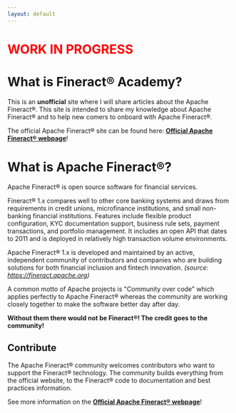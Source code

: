 ```yaml
---
layout: default
---
```


<h1 style="color:red">WORK IN PROGRESS</h1>

# What is Fineract® Academy?

This is an <b>unofficial</b> site where I will share articles about the Apache Fineract®.
This site is intended to share my knowledge about Apache Fineract® and to help new comers to onboard with Apache Fineract®.

The official Apache Fineract® site can be found here: <a target="_blank" ref="noreferrer" href="https://fineract.apache.org"><b>Official Apache Fineract® webpage</b></a>!

# What is Apache Fineract®?

Apache Fineract® is open source software for financial services.

Fineract® 1.x compares well to other core banking systems and draws from requirements in credit unions, microfinance institutions, and small non-banking financial institutions. Features include flexible product configuration, KYC documentation support, business rule sets, payment transactions, and portfolio management. It includes an open API that dates to 2011 and is deployed in relatively high transaction volume environments.

Apache Fineract® 1.x is developed and maintained by an active, independent community of contributors and companies who are building solutions for both financial inclusion and fintech innovation.
*(source: <a target="_blank" href="https://fineract.apache.org">https://fineract.apache.org</a>)*

A common motto of Apache projects is "Community over code" which applies perfectly to Apache Fineract® whereas the community are working closely together to make the software better day after day. 

<b>Without them there would not be Fineract®! The credit goes to the community!</b>

## Contribute

The Apache Fineract® community welcomes contributors who want to support the Fineract® technology. The community builds everything from the official website, to the Fineract® code to documentation and best practices information.

See more information on the <a target="_blank" ref="noreferrer" href="https://fineract.apache.org"><b>Official Apache Fineract® webpage</b></a>!
